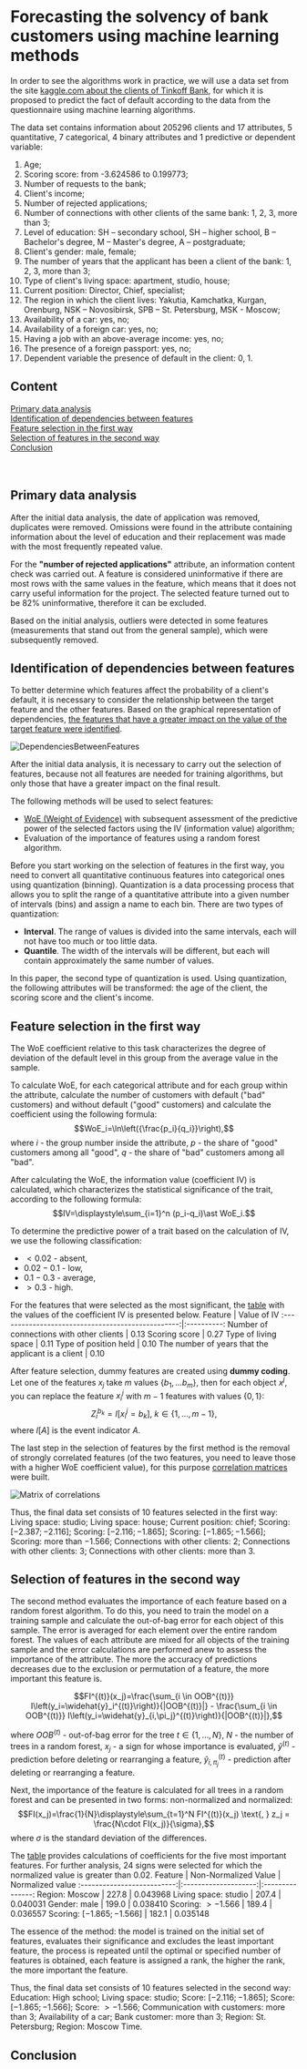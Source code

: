 # Forecasting the solvency of bank customers using machine learning methods

In order to see the algorithms work in practice, we will use a data set from the site [kaggle.com about the clients of Tinkoff Bank](https://www.kaggle.com/c/fintech-credit-scoring), for which it is proposed to predict the fact of default according to the data from the questionnaire using machine learning algorithms.

The data set contains information about 205296 clients and 17 attributes, 5 quantitative, 7 categorical, 4 binary attributes and 1 predictive or dependent variable:
1. Age;
2. Scoring score: from -3.624586 to 0.199773; 
3. Number of requests to the bank; 
4. Client's income;
5. Number of rejected applications;
6. Number of connections with other clients of the same bank: 1, 2, 3, more than 3;
7. Level of education: SH – secondary school, SH – higher school, B – Bachelor's degree, M – Master's degree, A – postgraduate;
8. Client's gender: male, female;
9. The number of years that the applicant has been a client of the bank: 1, 2, 3, more than 3;
10. Type of client's living space: apartment, studio, house;
11. Current position: Director, Chief, specialist;
12. The region in which the client lives: Yakutia, Kamchatka, Kurgan, Orenburg, NSK – Novosibirsk, SPB – St. Petersburg, MSK - Moscow;
13. Availability of a car: yes, no;
14. Availability of a foreign car: yes, no;
15. Having a job with an above-average income: yes, no;
16. The presence of a foreign passport: yes, no;
17. Dependent variable the presence of default in the client: 0, 1.

## Content
[Primary data analysis](#primary_data_analysis)   
[Identification of dependencies between features](#dependencies)    
[Feature selection in the first way](#feature_selection_first)  
[Selection of features in the second way](#feature_selection_second)  
[Conclusion](#сonclusion)  
[]()  
[]()  
[]()  

<a name="primary_data_analysis"><h2>Primary data analysis</h2></a>
After the initial data analysis, the date of application was removed, duplicates were removed. Omissions were found in the attribute containing information about the level of education and their replacement was made with the most frequently repeated value.

For the **"number of rejected applications"** attribute, an information content check was carried out. A feature is considered uninformative if there are most rows with the same values in the feature, which means that it does not carry useful information for the project. The selected feature turned out to be 82% uninformative, therefore it can be excluded.

Based on the initial analysis, outliers were detected in some features (measurements that stand out from the general sample), which were subsequently removed.

<a name="dependencies"><h2>Identification of dependencies between features</h2></a>
To better determine which features affect the probability of a client's default, it is necessary to consider the relationship between the target feature and the other features. Based on the graphical representation of dependencies, [the features that have a greater impact on the value of the target feature were identified](#dependencies_between_features_img).

<a name="dependencies_between_features_img">![DependenciesBetweenFeatures](https://github.com/businsweetie/data_science_projects/blob/main/credit_scoring/pic/dependencies_between_features.png)</a>

After the initial data analysis, it is necessary to carry out the selection of features, because not all features are needed for training algorithms, but only those that have a greater impact on the final result.

The following methods will be used to select features:
- [WoE (Weight of Evidence)](https://machinelearningmastery.ru/attribute-relevance-analysis-in-python-iv-and-woe-b5651443fc04/) with subsequent assessment of the predictive power of the selected factors using the IV (information value) algorithm;
- Evaluation of the importance of features using a random forest algorithm.

Before you start working on the selection of features in the first way, you need to convert all quantitative continuous features into categorical ones using quantization (binning). Quantization is a data processing process that allows you to split the range of a quantitative attribute into a given number of intervals (bins) and assign a name to each bin. There are two types of quantization:
- **Interval**. The range of values is divided into the same intervals, each will not have too much or too little data.
- **Quantile**. The width of the intervals will be different, but each will contain approximately the same number of values.

In this paper, the second type of quantization is used. Using quantization, the following attributes will be transformed: the age of the client, the scoring score and the client's income.

<a name="feature_selection_first"><h2>Feature selection in the first way</h2></a>

The WoE coefficient relative to this task characterizes the degree of deviation of the default level in this group from the average value in the sample.

To calculate WoE, for each categorical attribute and for each group within the attribute, calculate the number of customers with default ("bad" customers) and without default ("good" customers) and calculate the coefficient using the following formula:
$$WoE_i=\ln\left({\frac{p_i}{q_i}}\right),$$
where $i$ - the group number inside the attribute, $p$ - the share of "good" customers among all "good", $q$ - the share of "bad" customers among all "bad".

After calculating the WoE, the information value (coefficient IV) is calculated, which characterizes the statistical significance of the trait, according to the following formula:
$$IV=\displaystyle\sum_{i=1}^n (p_i-q_i)\ast WoE_i.$$

To determine the predictive power of a trait based on the calculation of IV, we use the following classification:
- $<0.02$ - absent,
- $0.02-0.1$ - low,
- $0.1-0.3$ - average,
- $>0.3$ - high.

For the features that were selected as the most significant, the [table](#IV_feat_table) with the values of the coefficient IV is presented below.
<a name="IV_feat_table"></a>
Feature                                            | Value of IV
:-------------------------------------------------:|:----------:
Number of connections with other clients           | $0.13$
Scoring score                                      | $0.27$
Type of living space                               | $0.11$
Type of position held                              | $0.10$
The number of years that the applicant is a client | $0.10$

After feature selection, dummy features are created using **dummy coding**. Let one of the features $x_j$ take $m$ values $\{b_1,\dots b_m\}$, then for each object $x^j$, you can replace the feature $x_i^j$ with $m-1$ features with values $\{0,1\}$:
$$Z_i^{b_k}=I\left[x_i^j=b_k\right] \text{, } k\in \{1,\dots, m-1\},$$
where $I\left[A\right]$ is the event indicator $A$.

The last step in the selection of features by the first method is the removal of strongly correlated features (of the two features, you need to leave those with a higher WoE coefficient value), for this purpose [correlation matrices](#matrix_of_corr_img) were built.

<a name="matrix_of_corr_img">![Matrix of correlations](https://github.com/businsweetie/data_science_projects/blob/main/credit_scoring/pic/matrix_of_corr.png)</a>

Thus, the final data set consists of 10 features selected in the first way: Living space: studio; Living space: house; Current position: chief;
Scoring: $[-2.387; -2.116]$; Scoring: $[-2.116; -1.865]$; Scoring: $[-1.865; -1.566]$; Scoring: more than $-1.566$; Connections with other clients: 2; Connections with other clients: 3; Connections with other clients: more than 3.

<a name="feature_selection_second"><h2>Selection of features in the second way</h2></a>

The second method evaluates the importance of each feature based on a random forest algorithm. To do this, you need to train the model on a training sample and calculate the out-of-bag error for each object of this sample. The error is averaged for each element over the entire random forest. The values of each attribute are mixed for all objects of the training sample and the error calculations are performed anew to assess the importance of the attribute. The more the accuracy of predictions decreases due to the exclusion or permutation of a feature, the more important this feature is.

$$FI^{(t)}(x_j)=\frac{\sum_{i \in OOB^{(t)}} I\left(y_i=\widehat{y}_i^{(t)}\right)}{|OOB^{(t)}|} - \frac{\sum_{i \in OOB^{(t)}} I\left(y_i=\widehat{y}_{i,\pi_j}^{(t)}\right)}{|OOB^{(t)}|},$$

where $OOB^{(t)}$ - out-of-bag error for the tree $t\in\{1,\dots, N\}$, $N$ - the number of trees in a random forest, $x_j$ - a sign for whose importance is evaluated, $\widehat{y}^{(t)}$ - prediction before deleting or rearranging a feature, $\widehat{y}_{i,\pi_j}^{(t)}$ - prediction after deleting or rearranging a feature.

Next, the importance of the feature is calculated for all trees in a random forest and can be presented in two forms: non-normalized and normalized:
$$FI(x_j)=\frac{1}{N}\displaystyle\sum_{t=1}^N FI^{(t)}(x_j) \text{,     } z_j = \frac{N\cdot FI(x_j)}{\sigma},$$
where $\sigma$ is the standard deviation of the differences.

The [table](#import_feat_table) provides calculations of coefficients for the five most important features. For further analysis, 24 signs were selected for which the normalized value is greater than 0.02.
<a name="import_feat_table"></a>
Feature                     | Non-Normalized Value | Normalized value
:--------------------------:|:--------------------:|:---------------:
Region: Moscow              | $227.8$              | $0.043968$
Living space: studio        | $207.4$              | $0.040031$
Gender: male                | $199.0$              | $0.038410$
Scoring: $>-1.566$          | $189.4$              | $0.036557$
Scoring: $[-1.865; -1.566]$ | $182.1$              | $0.035148$

The essence of the method: the model is trained on the initial set of features, evaluates their significance and excludes the least important feature, the process is repeated until the optimal or specified number of features is obtained, each feature is assigned a rank, the higher the rank, the more important the feature.

Thus, the final data set consists of 10 features selected in the second way: Education: High school; Living space: studio; Score: $[-2.116; -1.865]$; Score: $[-1.865; -1.566]$; Score: $> -1.566$; Communication with customers: more than 3; Availability of a car; Bank customer: more than 3; Region: St. Petersburg; Region: Moscow Time.

<a name="сonclusion"><h2>Conclusion</h2></a>
